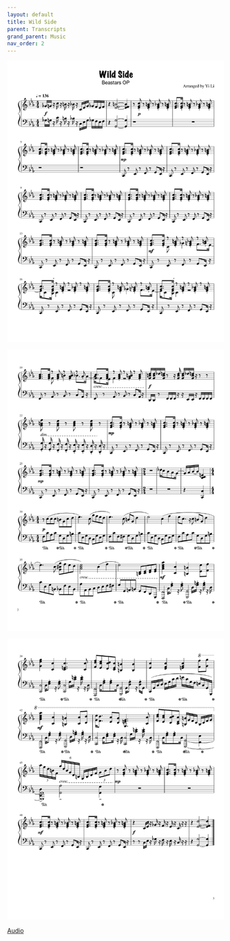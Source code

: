 ```yaml
---
layout: default
title: Wild Side
parent: Transcripts
grand_parent: Music
nav_order: 2
---
```


![Music Sheet](/Images/Wild_Side_1.png)

![Music Sheet](/Images/Wild_Side_2.png)

![Music Sheet](/Images/Wild_Side_3.png)

[Audio](/Audios/Music%20Arrangement%20Wild%20Side%20Audio.mp3)